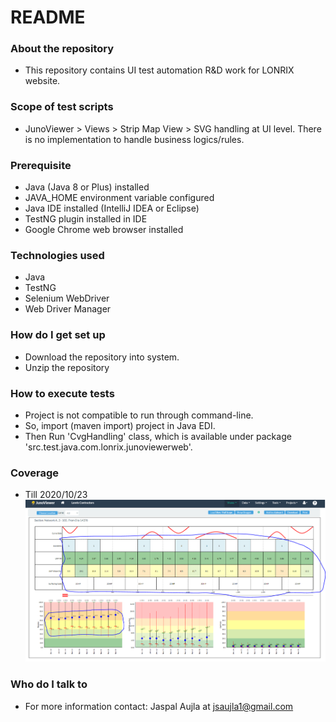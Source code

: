 # README #

### About the repository ###
* This repository contains UI test automation R&D work for LONRIX website.

### Scope of test scripts ###
* JunoViewer > Views > Strip Map View > SVG handling at UI level. There is no implementation to handle business logics/rules.

### Prerequisite ###
* Java (Java 8 or Plus) installed
* JAVA_HOME environment variable configured
* Java IDE installed (IntelliJ IDEA or Eclipse)
* TestNG plugin installed in IDE
* Google Chrome web browser installed

### Technologies used ###
* Java
* TestNG
* Selenium WebDriver
* Web Driver Manager

### How do I get set up ###
* Download the repository into system.
* Unzip the repository

### How to execute tests ###
* Project is not compatible to run through command-line.
* So, import (maven import) project in Java EDI. 
* Then Run 'CvgHandling' class, which is available under package 'src.test.java.com.lonrix.junoviewerweb'.

### Coverage ###
* Till 2020/10/23
![20201023](repo-files/20201023.PNG)

### Who do I talk to ###
* For more information contact: Jaspal Aujla at [jsaujla1@gmail.com](mailto:jsaujla1@gmail.com)